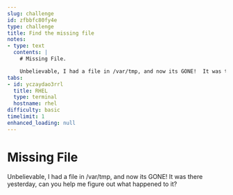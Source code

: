 ```yaml
---
slug: challenge
id: zfbbfc80fy4e
type: challenge
title: Find the missing file
notes:
- type: text
  contents: |
    # Missing File.

    Unbelievable, I had a file in /var/tmp, and now its GONE!  It was there yesterday, can you help me figure out what happened to it?
tabs:
- id: yczaydao3rrl
  title: RHEL
  type: terminal
  hostname: rhel
difficulty: basic
timelimit: 1
enhanced_loading: null
---
```

# Missing File

Unbelievable, I had a file in /var/tmp, and now its GONE!  It was there yesterday, can you help me figure out what happened to it?
